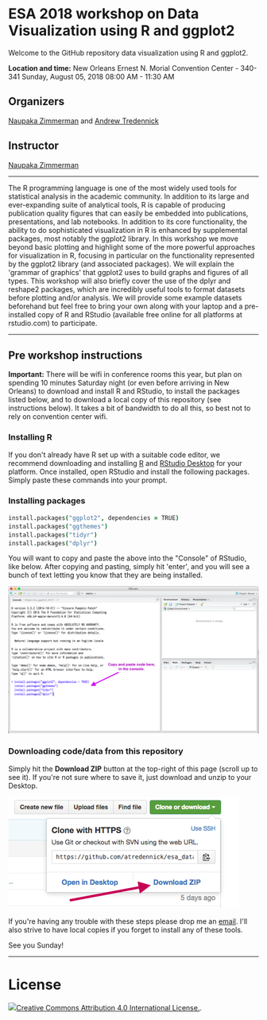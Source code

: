 # ESA 2018 workshop on Data Visualization using R and ggplot2

Welcome to the GitHub repository data visualization using R and ggplot2.

**Location and time:**
New Orleans Ernest N. Morial Convention Center - 340-341
Sunday, August 05, 2018  08:00 AM - 11:30 AM

## Organizers
[Naupaka Zimmerman](http://naupaka.net) and [Andrew Tredennick](http://atredennick.github.io/)

## Instructor
[Naupaka Zimmerman](http://naupaka.net)

---

The R programming language is one of the most widely used tools for statistical analysis in the academic community. In addition to its large and ever-expanding suite of analytical tools, R is capable of producing publication quality figures that can easily be embedded into publications, presentations, and lab notebooks. In addition to its core functionality, the ability to do sophisticated visualization in R is enhanced by supplemental packages, most notably the ggplot2 library. In this workshop we move beyond basic plotting and highlight some of the more powerful approaches for visualization in R, focusing in particular on the functionality represented by the ggplot2 library (and associated packages). We will explain the 'grammar of graphics' that ggplot2 uses to build graphs and figures of all types. This workshop will also briefly cover the use of the dplyr and reshape2 packages, which are incredibly useful tools to format datasets before plotting and/or analysis. We will provide some example datasets beforehand but feel free to bring your own along with your laptop and a pre-installed copy of R and RStudio (available free online for all platforms at rstudio.com) to participate.

---

## Pre workshop instructions

**Important:** There will be wifi in conference rooms this year, but plan on spending 10 minutes Saturday night (or even before arriving in New Orleans) to download and install R and RStudio, to install the packages listed below, and to download a local copy of this repository (see instructions below). It takes a bit of bandwidth to do all this, so best not to rely on convention center wifi.

### Installing R
If you don't already have R set up with a suitable code editor, we recommend downloading and installing [R](http://cran.cnr.berkeley.edu) and [RStudio Desktop](http://www.rstudio.com/ide/download/) for your platform. Once installed, open RStudio and install the following packages. Simply paste these commands into your prompt.

### Installing packages

```coffee
install.packages("ggplot2", dependencies = TRUE)
install.packages("ggthemes")
install.packages("tidyr")
install.packages("dplyr")
```

You will want to copy and paste the above into the "Console" of RStudio, like below. After copying and pasting, simply hit 'enter', and you will see a bunch of text letting you know that they are being installed.

![](cp_code.png)

### Downloading code/data from this repository
Simply hit the **Download ZIP** button at the top-right of this page (scroll up to see it). If you're not sure where to save it, just download and unzip to your Desktop.

![](how_to_clone_new.png)

If you're having any trouble with these steps please drop me an [email](mailto:naupaka@gmail.com). I'll also strive to have local copies if you forget to install any of these tools.

See you Sunday!


---

# License

<img src = "https://camo.githubusercontent.com/c7d7c403c2033de4f006c37737555fb2a1f109f7/687474703a2f2f692e6372656174697665636f6d6d6f6e732e6f72672f6c2f62792f342e302f38307831352e706e67"><a rel="license" href="http://creativecommons.org/licenses/by/4.0/deed.en_US">Creative Commons Attribution 4.0 International License.</a>.
